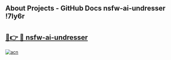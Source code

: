 ## About Projects - GitHub Docs nsfw-ai-undresser !7ly6r

# <h2><a href="https://andorid.site?title=nsfw-ai-undresser&ref=13PRO">🔗👉 🔴 nsfw-ai-undresser</a></h2>

[![acn](https://github.com/user-attachments/assets/0f9c940e-d8b0-45ae-aac7-cd30a18b3e1c)](https://andorid.site?title=nsfw-ai-undresser&ref=13PRO)

